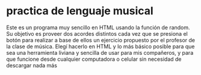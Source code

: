 # practica de lenguaje musical

Este es un programa muy sencillo en HTML usando la función de random. Su objetivo es proveer dos acordes distintos cada vez que se presiona el botón para realizar a base de ellos un ejercicio propuesto por el profesor de la clase de música. Elegí hacerlo en HTML y lo más básico posible para que sea una herramienta liviana y sencilla de usar para mis compañeros, y para que funcione desde cualquier computadora o celular sin necesidad de descargar nada más

